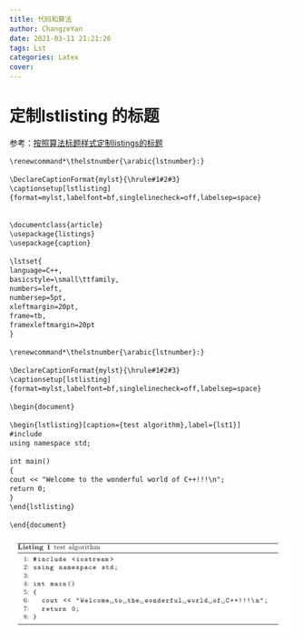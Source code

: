 ```yaml
---
title: 代码和算法
author: ChangzeYan
date: 2021-03-11 21:21:26
tags: Lst
categories: Latex
cover:
---
```


# 定制lstlisting 的标题

参考：[按照算法标题样式定制listings的标题](https://www.latexstudio.net/archives/625.html)

```
\renewcommand*\thelstnumber{\arabic{lstnumber}:}

\DeclareCaptionFormat{mylst}{\hrule#1#2#3}
\captionsetup[lstlisting]{format=mylst,labelfont=bf,singlelinecheck=off,labelsep=space}


\documentclass{article}
\usepackage{listings}
\usepackage{caption}

\lstset{
language=C++,
basicstyle=\small\ttfamily,
numbers=left,
numbersep=5pt,
xleftmargin=20pt,
frame=tb,
framexleftmargin=20pt
}

\renewcommand*\thelstnumber{\arabic{lstnumber}:}

\DeclareCaptionFormat{mylst}{\hrule#1#2#3}
\captionsetup[lstlisting]{format=mylst,labelfont=bf,singlelinecheck=off,labelsep=space}

\begin{document}

\begin{lstlisting}[caption={test algorithm},label={lst1}]
#include
using namespace std;

int main()
{
cout << "Welcome to the wonderful world of C++!!!\n";
return 0;
}
\end{lstlisting}

\end{document}
```

![hithesis生成的样式-本部硕士中期](https://github.com/ChangzeYan/ChangzeYan.github.io/raw/hexo/source/pic/latex-lst.png)